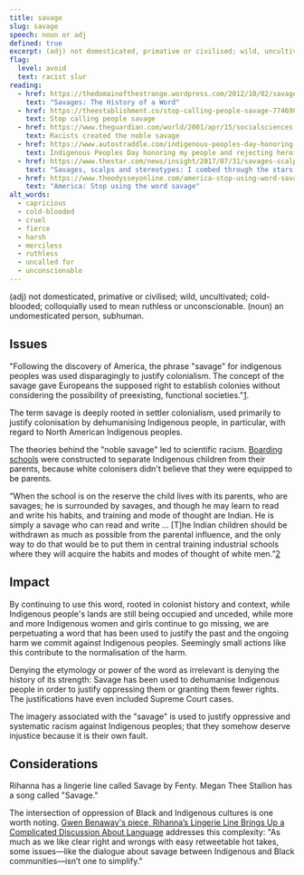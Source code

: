 ```yaml
---
title: savage
slug: savage
speech: noun or adj
defined: true
excerpt: (adj) not domesticated, primative or civilised; wild, uncultivated; cold-blooded; colloquially used to mean ruthless or unconscionable. (noun) an undomesticated person, subhuman. historically used to by European settlers to dehumanize Indigenous peoples
flag:
  level: avoid
  text: racist slur
reading:
  - href: https://thedomainofthestrange.wordpress.com/2012/10/02/savages-the-history-of-a-word/
    text: "Savages: The History of a Word"
  - href: https://theestablishment.co/stop-calling-people-savage-7746984d565d/index.html
    text: Stop calling people savage
  - href: https://www.theguardian.com/world/2001/apr/15/socialsciences.highereducation
    text: Racists created the noble savage
  - href: https://www.autostraddle.com/indigenous-peoples-day-honoring-my-people-and-rejecting-heroic-genocide-354654/
    text: Indigenous Peoples Day honoring my people and rejecting heroic genocide
  - href: https://www.thestar.com/news/insight/2017/07/31/savages-scalps-and-stereotypes-i-combed-through-the-stars-historical-indigenous-coverage.html
    text: "Savages, scalps and stereotypes: I combed through the stars historical Indigenous coverage"
  - href: https://www.theodysseyonline.com/america-stop-using-word-savage
    text: "America: Stop using the word savage"
alt_words:
  - capricious
  - cold-blooded
  - cruel
  - fierce
  - harsh
  - merciless
  - ruthless
  - uncalled for
  - unconscionable
---
```

(adj) not domesticated, primative or civilised; wild, uncultivated; cold-blooded; colloquially used to mean ruthless or unconscionable.
(noun) an undomesticated person, subhuman.

## Issues

"Following the discovery of America, the phrase "savage" for indigenous peoples was used disparagingly to justify colonialism. The concept of the savage gave Europeans the supposed right to establish colonies without considering the possibility of preexisting, functional societies."[1](https://en.wikipedia.org/wiki/Noble_savage).

The term savage is deeply rooted in settler colonialism, used primarily to justify colonisation by dehumanising Indigenous people, in particular, with regard to North American Indigenous peoples.

The theories behind the "noble savage" led to scientific racism. [Boarding schools](https://eji.org/history-racial-injustice-cultural-genocide) were constructed to separate Indigenous children from their parents, because white colonisers didn't believe that they were equipped to be parents.

“When the school is on the reserve the child lives with its parents, who are savages; he is surrounded by savages, and though he may learn to read and write his habits, and training and mode of thought are Indian. He is simply a savage who can read and write … [T]he Indian children should be withdrawn as much as possible from the parental influence, and the only way to do that would be to put them in central training industrial schools where they will acquire the habits and modes of thought of white men.”[2](https://eji.org/history-racial-injustice-cultural-genocide)

## Impact

By continuing to use this word, rooted in colonist history and context, while Indigenous people's lands are still being occupied and unceded, while more and more Indigenous women and girls continue to go missing, we are perpetuating a word that has been used to justify the past and the ongoing harm we commit against Indigenous peoples. Seemingly small actions like this contribute to the normalisation of the harm.

Denying the etymology or power of the word as irrelevant is denying the history of its strength: Savage has been used to dehumanise Indigenous people in order to justify oppressing them or granting them fewer rights. The justifications have even included Supreme Court cases.

The imagery associated with the "savage" is used to justify oppressive and systematic racism against Indigenous peoples; that they somehow deserve injustice because it is their own fault.

## Considerations

Rihanna has a lingerie line called Savage by Fenty. Megan Thee Stallion has a song called "Savage."

The intersection of oppression of Black and Indigenous cultures is one worth noting. [Gwen Benaway's piece, Rihanna’s Lingerie Line Brings Up a Complicated Discussion About Language](https://www.flare.com/fashion/rihanna-savage-fenty-lingerie/) addresses this complexity: "As much as we like clear right and wrongs with easy retweetable hot takes, some issues—like the dialogue about savage between Indigenous and Black communities—isn’t one to simplify."
